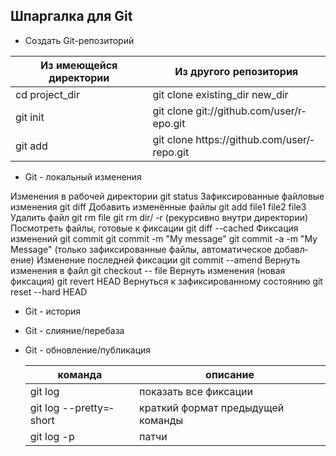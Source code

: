 ## Шпаргалка для Git

* Создать Git-ре­поз­иторий

Из имеющейся директории | Из другого репози­тория 
  --- | ---
  cd proje­­ct_dir | git clone exist­­ing­­_dir new_dir
git init | git clone git:/­­/gi­­th­u­b.c­­om/­­us­e­r­/r­­epo.git
git add | git clone https­­://­­gi­t­h­ub.c­o­­m/u­­se­r­/­re­­po.git



* Git - локальный изменения

Изменения в рабочей директории
git status
Зафикс­иро­ванные файловые изменения
git diff
Добавить изменённые файлы
git add file1 file2 file3
Удалить файл
git rm file
git rm dir/ -r
(рекур­сивно внутри директ­ории)
Посмотреть файлы, готовые к фиксации
git diff --cached
Фиксация изменений
git commit
git commit -m "My messag­­e"
git commit -a -m "My Messag­­e"
(только зафикс­иро­ванные файлы, автома­тич­еское добавл­ение)
Изменение последней фиксации
git commit --amend
Вернуть изменения в файл
git checkout -- file
Вернуть изменения (новая фиксация)
git revert HEAD
Вернуться к зафикс­иро­ванному состоянию
git reset --hard HEAD

* Git - история

* Git - слияни­е/п­еребаза

* Git - обновл­ени­е/п­убл­икация

   команда | описание 
  --- | ---
   git log | показать все фиксации 
   git log --pret­­ty­=­short | краткий формат предыдущей команды
   git log -p | патчи
